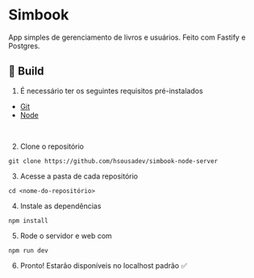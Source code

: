# Simbook 
App simples de gerenciamento de livros e usuários. Feito com Fastify e Postgres.

## 🚀 Build

1. É necessário ter os seguintes requisitos pré-instalados
- [Git](https://git-scm.com/)
- [Node](https://nodejs.org/en/)

<br />

2. Clone o repositório

```
git clone https://github.com/hsousadev/simbook-node-server
```

3. Acesse a pasta de cada repositório
```
cd <nome-do-repositório> 
```

4. Instale as dependências
```
npm install
```

5. Rode o servidor e web com
```
npm run dev
```

6. Pronto! Estarão disponíveis no localhost padrão ✅

